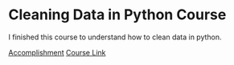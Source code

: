 # Cleaning Data in Python Course

I finished this course to understand how to clean data in python.

[Accomplishment](https://github.com/daenamkim/til/data-science/cleaning-data-in-python-course.pdf)
[Course Link](https://www.datacamp.com/courses/cleaning-data-in-python)